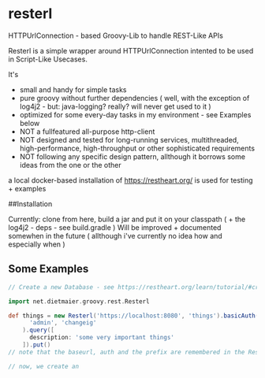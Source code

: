 # resterl
HTTPUrlConnection - based Groovy-Lib to handle REST-Like APIs 

Resterl is a simple wrapper around HTTPUrlConnection intented to be used in Script-Like Usecases. 

It's   
 - small and handy for simple tasks
 - pure groovy without further dependencies ( well, with the exception of log4j2 - but: java-logging? really? will never get used to it )
 - optimized for some every-day tasks in my environment - see Examples below
 - NOT a fullfeatured all-purpose http-client
 - NOT designed and tested for long-running services, multithreaded, high-performance, high-throughput or other sophisticated requirements
 - NOT following any specific design pattern, allthough it borrows some ideas from the one or the other
 
a local docker-based installation of https://restheart.org/ is used for testing + examples
  
##Installation

Currently: clone from here, build a jar and put it on your classpath ( + the log4j2 - deps - see build.gradle )
Will be improved + documented somewhen in the future ( allthough i've currently no idea how and especially when )
 
## Some Examples


```groovy
// Create a new Database - see https://restheart.org/learn/tutorial/#create-a-database

import net.dietmaier.groovy.rest.Resterl

def things = new Resterl('https://localhost:8080', 'things').basicAuth(
      'admin', 'changeig'
    ).query([
      description: 'some very important things'
    ]).put()    
// note that the baseurl, auth and the prefix are remembered in the Resterl-instance

// now, we create an     
 
```

